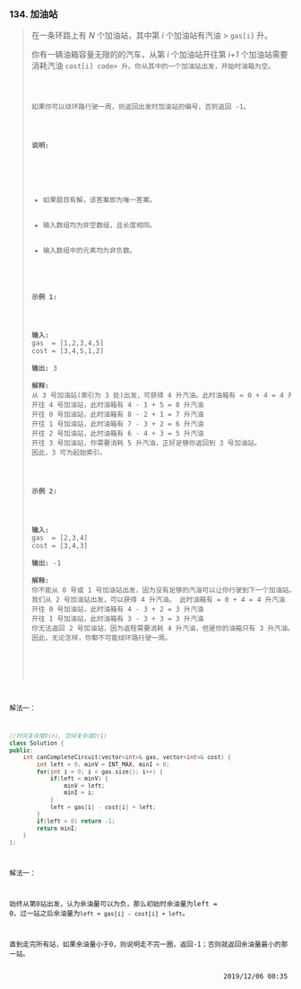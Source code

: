 ### 134. 加油站

> <div class="notranslate"><p>在一条环路上有&nbsp;<em>N</em>&nbsp;个加油站，其中第&nbsp;<em>i</em>&nbsp;个加油站有汽油&nbsp;> <code>gas[i]</code><em>&nbsp;</em>升。</p>
> 
> <p>你有一辆油箱容量无限的的汽车，从第<em> i </em>个加油站开往第<em> i+1&nbsp;</em>个加油站需要消耗汽油&nbsp;<code>cost[i]</> code><em>&nbsp;</em>升。你从其中的一个加油站出发，开始时油箱为空。</p>
> 
> <p>如果你可以绕环路行驶一周，则返回出发时加油站的编号，否则返回 -1。</p>
> 
> <p><strong>说明:</strong>&nbsp;</p>
> 
> <ul>
> 	<li>如果题目有解，该答案即为唯一答案。</li>
> 	<li>输入数组均为非空数组，且长度相同。</li>
> 	<li>输入数组中的元素均为非负数。</li>
> </ul>
> 
> <p><strong>示例&nbsp;1:</strong></p>
> 
> <pre><strong>输入:</strong> 
> gas  = [1,2,3,4,5]
> cost = [3,4,5,1,2]
> 
> <strong>输出:</strong> 3
> 
> <strong>解释:
> </strong>从 3 号加油站(索引为 3 处)出发，可获得 4 升汽油。此时油箱有 = 0 + 4 = 4 升汽油
> 开往 4 号加油站，此时油箱有 4 - 1 + 5 = 8 升汽油
> 开往 0 号加油站，此时油箱有 8 - 2 + 1 = 7 升汽油
> 开往 1 号加油站，此时油箱有 7 - 3 + 2 = 6 升汽油
> 开往 2 号加油站，此时油箱有 6 - 4 + 3 = 5 升汽油
> 开往 3 号加油站，你需要消耗 5 升汽油，正好足够你返回到 3 号加油站。
> 因此，3 可为起始索引。</pre>
> 
> <p><strong>示例 2:</strong></p>
> 
> <pre><strong>输入:</strong> 
> gas  = [2,3,4]
> cost = [3,4,3]
> 
> <strong>输出:</strong> -1
> 
> <strong>解释:
> </strong>你不能从 0 号或 1 号加油站出发，因为没有足够的汽油可以让你行驶到下一个加油站。
> 我们从 2 号加油站出发，可以获得 4 升汽油。 此时油箱有 = 0 + 4 = 4 升汽油
> 开往 0 号加油站，此时油箱有 4 - 3 + 2 = 3 升汽油
> 开往 1 号加油站，此时油箱有 3 - 3 + 3 = 3 升汽油
> 你无法返回 2 号加油站，因为返程需要消耗 4 升汽油，但是你的油箱只有 3 升汽油。
> 因此，无论怎样，你都不可能绕环路行驶一周。</pre>
> </div>

解法一：
```cpp
//时间复杂度O(n), 空间复杂度O(1)
class Solution {
public:
    int canCompleteCircuit(vector<int>& gas, vector<int>& cost) {
        int left = 0, minV = INT_MAX, minI = 0;
        for(int i = 0; i < gas.size(); i++) {
            if(left < minV) {
                minV = left;
                minI = i;
            }
            left = gas[i] - cost[i] + left;
        }
        if(left < 0) return -1;
        return minI;
    }
};
```

解法一：

始终从第0站出发，认为余油量可以为负，那么初始时余油量为left = 0，过一站之后余油量为<code>left = gas[i] - cost[i] + left</code>。

直到走完所有站，如果余油量小于0，则说明走不完一圈，返回-1；否则就返回余油量最小的那一站。

<div style="text-align: right"> 2019/12/06 00:35 </div>
